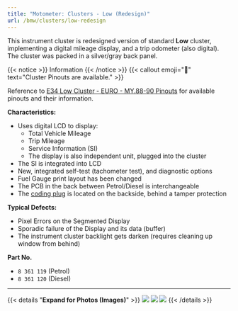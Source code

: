 ```yaml
---
title: "Motometer: Clusters - Low (Redesign)"
url: /bmw/clusters/low-redesign
---
```


This instrument cluster is redesigned version of standard **Low** cluster, implementing a digital mileage display, and a trip odometer (also digital). The cluster was packed in a silver/gray back panel.

{{< notice >}}
Information
{{< /notice >}}
{{< callout emoji="📌" text="Cluster Pinouts are available." >}}

Reference to [E34 Low Cluster - EURO - MY.88-90 Pinouts](/e34-cluster-wiring-diagram) for available pinouts and their information.

**Characteristics:**

- Uses digital LCD to display:
  - Total Vehicle Mileage
  - Trip Mileage
  - Service Information (SI)
  - The display is also independent unit, plugged into the cluster
- The SI is integrated into LCD
- New, integrated self-test (tachometer test), and diagnostic options
- Fuel Gauge print layout has been changed
- The PCB in the back  between Petrol/Diesel is interchangeable
- The [coding plug](/coding-plugs) is located on the backside, behind a tamper protection

**Typical Defects:**

- Pixel Errors on the Segmented Display
- Sporadic failure of the Display and its data (buffer)
- The instrument cluster backlight gets darken (requires cleaning up window from behind)

**Part No.**

- `8 361 119` (Petrol)
- `8 361 120` (Diesel)

---

{{< details "**Expand for Photos (Images)**" >}}
![](https://www.petberger.de/pet-racing/E34/UNTERLAGEN/KI/KI/KI.htm5.jpg)
![](https://www.petberger.de/pet-racing/E34/UNTERLAGEN/KI/KI/KI.htm7.jpg)
![](https://www.petberger.de/pet-racing/E34/UNTERLAGEN/KI/KI/KI.htm8.jpg)
{{< /details >}}

